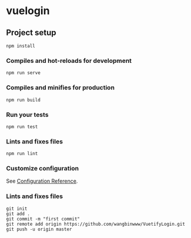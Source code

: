 # vuelogin

## Project setup

```
npm install
```

### Compiles and hot-reloads for development

```
npm run serve
```

### Compiles and minifies for production

```
npm run build
```

### Run your tests

```
npm run test
```

### Lints and fixes files

```
npm run lint
```

### Customize configuration

See [Configuration Reference](https://cli.vuejs.org/config/).

### Lints and fixes files

```
git init
git add .
git commit -m "first commit"
git remote add origin https://github.com/wangbinwww/VuetifyLogin.git
git push -u origin master
```
